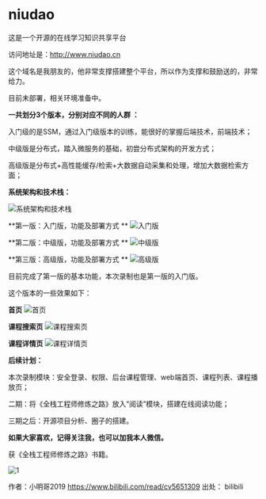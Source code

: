 # niudao
这是一个开源的在线学习知识共享平台

访问地址是：http://www.niudao.cn  

这个域名是我朋友的，他非常支撑搭建整个平台，所以作为支撑和鼓励送的，非常给力。

目前未部署，相关环境准备中。


**一共划分3个版本，分别对应不同的人群 ：**

入门级的是SSM，通过入门级版本的训练，能很好的掌握后端技术，前端技术；

中级版是分布式，踏入微服务的基础，初尝分布式架构的开发方式； 

高级版是分布式+高性能缓存/检索+大数据自动采集和处理，增加大数据检索方面；

**系统架构和技术栈：**

![系统架构和技术栈](https://i0.hdslb.com/bfs/article/818767cef0e5529c3b8293fbd5643d6cf1549793.png@1320w_788h.webp)

**第一版：入门版，功能及部署方式 **
![入门版](https://i0.hdslb.com/bfs/article/795d4adb939a0306b3091d849872faa2e6cfd5d5.png@1320w_788h.webp)


**第二版：中级版，功能及部署方式 **
![中级版](https://i0.hdslb.com/bfs/article/0060dd88c87507ff12475673bfd738c151fc4e6a.png@1320w_772h.webp)


**第三版：高级版，功能及部署方式 **
![高级版](https://i0.hdslb.com/bfs/article/b5d3f0925e0e6bc01a341768ba8993d90edf5bb0.png@1320w_750h.webp)


目前完成了第一版的基本功能，本次录制也是第一版的入门版。

这个版本的一些效果如下：

**首页**
![首页](https://i0.hdslb.com/bfs/article/64820636101e633d0f7e367ad08aa450b26b87e3.png@1320w_814h.webp)

**课程搜索页**
![课程搜索页](https://i0.hdslb.com/bfs/article/9cacc0ee7e81c01726aca3f07d38bd26444f4021.png@1320w_846h.webp)

**课程详情页**
![课程详情页](https://i0.hdslb.com/bfs/article/d5dc18313b49fc065baae1bd6e1f02473f386cd7.png@1320w_826h.webp)

**后续计划：**

本次录制模块：安全登录、权限、后台课程管理、web端首页、课程列表、课程播放页；

二期：将《全栈工程师修炼之路》放入“阅读”模块，搭建在线阅读功能； 

三期之后：开源项目分析、圈子的搭建。 

**如果大家喜欢，记得关注我，也可以加我本人微信。**

获《全栈工程师修炼之路》书籍。

![1](https://i0.hdslb.com/bfs/article/3cd44153ac0ebd8e22c93100c1d57e1585a6fb94.png@1070w_1060h.webp
)

作者：小明哥2019
https://www.bilibili.com/read/cv5651309
出处： bilibili
